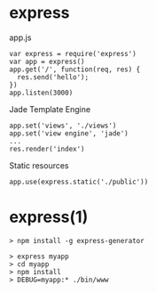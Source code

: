 
# express

  app.js

    var express = require('express')
    var app = express()
    app.get('/', function(req, res) {
      res.send('hello');
    })
    app.listen(3000)

Jade Template Engine

    app.set('views', './views')
    app.set('view engine', 'jade')
    ...
    res.render('index')

Static resources

    app.use(express.static('./public'))

# express(1)

    > npm install -g express-generator

    > express myapp
    > cd myapp
    > npm install
    > DEBUG=myapp:* ./bin/www

